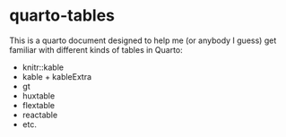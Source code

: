 # quarto-tables
This is a quarto document designed to help me (or anybody I guess) get familiar with different kinds of tables in Quarto:

- knitr::kable
- kable + kableExtra
- gt
- huxtable
- flextable
- reactable
- etc.
